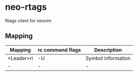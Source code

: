 # neo-rtags
Rtags client for neovim

## Mapping

| Mapping | rc command flags | Description |
|-|-|-|
| &lt;Leader&gt;ri | -U | Symbol information |
|-|-|-|
